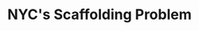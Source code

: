 ---
title: "NYC's Scaffolding Problem"
category: "not-paper"
venue: "The Economist"
pdf: "https://arxiv.org/abs/2402.06801"
site: "https://economist.com/science-and-technology/2024/03/13/new-york-city-is-covered-in-illegal-scaffolding"
image: "../../assets/selected-work/scaffolding.png"
pubDatetime: 2024-03-13
featured: true
tags: ["media", "urban data science"]
order: 4
---